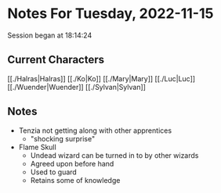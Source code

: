 # Notes For Tuesday, 2022-11-15
Session began at 18:14:24
## Current Characters
[[./Halras|Halras]]
[[./Ko|Ko]]
[[./Mary|Mary]]
[[./Luc|Luc]]
[[./Wuender|Wuender]]
[[./Sylvan|Sylvan]]
## Notes
- Tenzia not getting along with other apprentices
	- "shocking surprise"
- Flame Skull
	- Undead wizard can be turned in to by other wizards
	- Agreed upon before hand
	- Used to guard
	- Retains some of knowledge